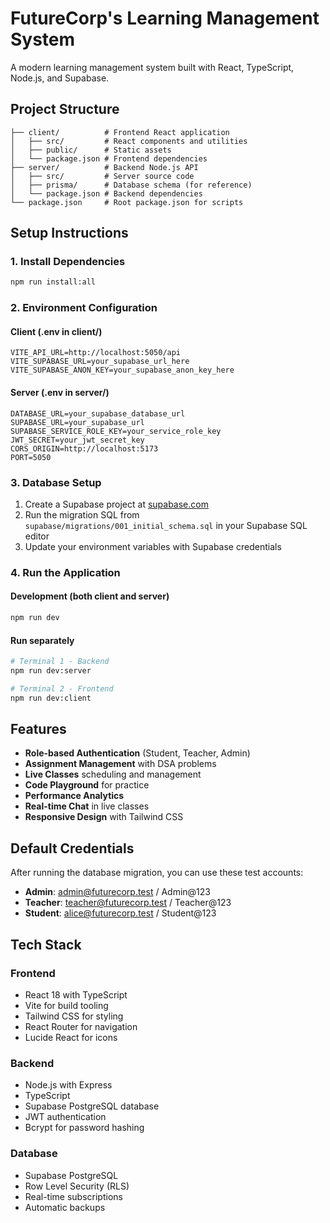 # FutureCorp's Learning Management System

A modern learning management system built with React, TypeScript, Node.js, and Supabase.

## Project Structure

```
├── client/          # Frontend React application
│   ├── src/         # React components and utilities
│   ├── public/      # Static assets
│   └── package.json # Frontend dependencies
├── server/          # Backend Node.js API
│   ├── src/         # Server source code
│   ├── prisma/      # Database schema (for reference)
│   └── package.json # Backend dependencies
└── package.json     # Root package.json for scripts
```

## Setup Instructions

### 1. Install Dependencies
```bash
npm run install:all
```

### 2. Environment Configuration

#### Client (.env in client/)
```
VITE_API_URL=http://localhost:5050/api
VITE_SUPABASE_URL=your_supabase_url_here
VITE_SUPABASE_ANON_KEY=your_supabase_anon_key_here
```

#### Server (.env in server/)
```
DATABASE_URL=your_supabase_database_url
SUPABASE_URL=your_supabase_url
SUPABASE_SERVICE_ROLE_KEY=your_service_role_key
JWT_SECRET=your_jwt_secret_key
CORS_ORIGIN=http://localhost:5173
PORT=5050
```

### 3. Database Setup
1. Create a Supabase project at [supabase.com](https://supabase.com)
2. Run the migration SQL from `supabase/migrations/001_initial_schema.sql` in your Supabase SQL editor
3. Update your environment variables with Supabase credentials

### 4. Run the Application

#### Development (both client and server)
```bash
npm run dev
```

#### Run separately
```bash
# Terminal 1 - Backend
npm run dev:server

# Terminal 2 - Frontend  
npm run dev:client
```

## Features

- **Role-based Authentication** (Student, Teacher, Admin)
- **Assignment Management** with DSA problems
- **Live Classes** scheduling and management
- **Code Playground** for practice
- **Performance Analytics**
- **Real-time Chat** in live classes
- **Responsive Design** with Tailwind CSS

## Default Credentials

After running the database migration, you can use these test accounts:

- **Admin**: admin@futurecorp.test / Admin@123
- **Teacher**: teacher@futurecorp.test / Teacher@123  
- **Student**: alice@futurecorp.test / Student@123

## Tech Stack

### Frontend
- React 18 with TypeScript
- Vite for build tooling
- Tailwind CSS for styling
- React Router for navigation
- Lucide React for icons

### Backend
- Node.js with Express
- TypeScript
- Supabase PostgreSQL database
- JWT authentication
- Bcrypt for password hashing

### Database
- Supabase PostgreSQL
- Row Level Security (RLS)
- Real-time subscriptions
- Automatic backups